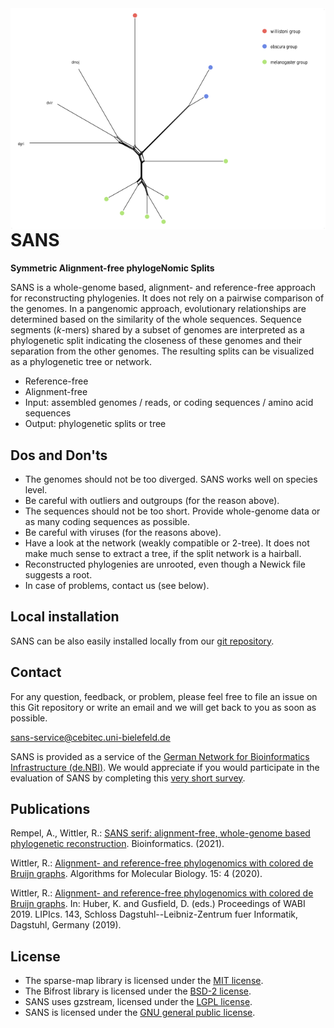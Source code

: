<img src="https://raw.githubusercontent.com/gi-bielefeld/sans/master/example_data/drosophila/WG_weakly_groups.png" style="border:0;" alt="Example network" align="right"/>

# SANS

**Symmetric Alignment-free phylogeNomic Splits**  


SANS is a whole-genome based, alignment- and reference-free approach
for reconstructing phylogenies. It does not rely on a pairwise comparison of the genomes.
In a pangenomic approach, evolutionary relationships are determined based on the
similarity of the whole sequences. Sequence segments (*k*-mers) shared by a subset
of genomes are interpreted as a phylogenetic split indicating the closeness of these
genomes and their separation from the other genomes. The resulting splits can be
visualized as a phylogenetic tree or network.


* Reference-free
* Alignment-free
* Input: assembled genomes / reads, or coding sequences / amino acid sequences
* Output: phylogenetic splits or tree


## Dos and Don'ts

* The genomes should not be too diverged. SANS works well on species level.
* Be careful with outliers and outgroups (for the reason above).
* The sequences should not be too short. Provide whole-genome data or as many coding sequences as possible.
* Be careful with viruses (for the reasons above).
* Have a look at the network (weakly compatible or 2-tree). It does not make much sense to extract a tree, if the split network is a hairball.
* Reconstructed phylogenies are unrooted, even though a Newick file suggests a root.
* In case of problems, contact us (see below).


## Local installation

SANS can be also easily installed locally from our [git repository](https://github.com/gi-bielefeld/sans). 


## Contact

For any question, feedback, or problem, please feel free to file an issue on this Git repository or write an email and we will get back to you as soon as possible.

[sans-service@cebitec.uni-bielefeld.de](mailto:sans-service@cebitec.uni-bielefeld.de)

SANS is provided as a service of the [German Network for Bioinformatics Infrastructure (de.NBI)](https://www.denbi.de/). We would appreciate if you would participate in the evaluation of SANS by completing this [very short survey](https://www.surveymonkey.de/r/denbi-service?sc=bigi&tool=sans).



## Publications

Rempel, A., Wittler, R.: [SANS serif: alignment-free, whole-genome based phylogenetic reconstruction](https://academic.oup.com/bioinformatics/advance-article/doi/10.1093/bioinformatics/btab444/6300510). Bioinformatics. (2021).

Wittler, R.: [Alignment- and reference-free phylogenomics with colored de Bruijn graphs](https://pub.uni-bielefeld.de/download/2942421/2942423/s13015-020-00164-3.wittler.pdf).
Algorithms for Molecular Biology. 15: 4 (2020).

Wittler, R.: [Alignment- and reference-free phylogenomics with colored de Bruijn graphs](http://drops.dagstuhl.de/opus/volltexte/2019/11032/pdf/LIPIcs-WABI-2019-2.pdf).
In: Huber, K. and Gusfield, D. (eds.) Proceedings of WABI 2019. LIPIcs. 143, Schloss Dagstuhl--Leibniz-Zentrum fuer Informatik, Dagstuhl, Germany (2019).


## License

* The sparse-map library is licensed under the [MIT license](https://github.com/Tessil/sparse-map/blob/master/LICENSE).
* The Bifrost library is licensed under the [BSD-2 license](https://github.com/pmelsted/bifrost/blob/master/LICENSE).
* SANS uses gzstream, licensed under the [LGPL license](https://github.com/gi-bielefeld/sans/blob/master/src/gz/COPYING.LIB).
* SANS is licensed under the [GNU general public license](https://github.com/gi-bielefeld/sans/blob/master/LICENSE).

